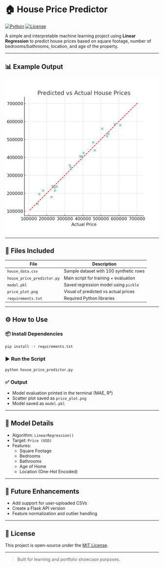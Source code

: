 # 🏠 House Price Predictor

[![Python](https://img.shields.io/badge/Python-3.8%2B-blue?logo=python)](https://www.python.org/)
[![License](https://img.shields.io/badge/License-MIT-green.svg)](LICENSE)

A simple and interpretable machine learning project using **Linear Regression** to predict house prices based on square footage, number of bedrooms/bathrooms, location, and age of the property.

---

## 📊 Example Output

![Price Plot](price_plot.png)

---

## 📁 Files Included

| File                     | Description                                  |
|--------------------------|----------------------------------------------|
| `house_data.csv`         | Sample dataset with 100 synthetic rows       |
| `house_price_predictor.py` | Main script for training + evaluation       |
| `model.pkl`              | Saved regression model using `pickle`        |
| `price_plot.png`         | Visual of predicted vs actual prices         |
| `requirements.txt`       | Required Python libraries                    |

---

## ⚙️ How to Use

### 📦 Install Dependencies

```bash
pip install -r requirements.txt
```

### ▶️ Run the Script

```bash
python house_price_predictor.py
```

### ✅ Output

- Model evaluation printed in the terminal (MAE, R²)
- Scatter plot saved as `price_plot.png`
- Model saved as `model.pkl`

---

## 🧠 Model Details

- Algorithm: `LinearRegression()`
- Target: `Price (USD)`
- Features:
  - Square Footage
  - Bedrooms
  - Bathrooms
  - Age of Home
  - Location (One-Hot Encoded)

---

## 🚀 Future Enhancements

- Add support for user-uploaded CSVs
- Create a Flask API version
- Feature normalization and outlier handling

---

## 📝 License

This project is open-source under the [MIT License](LICENSE).

---

> Built for learning and portfolio showcase purposes.
